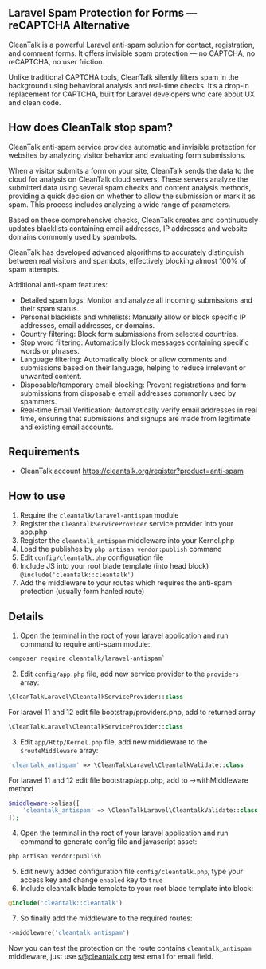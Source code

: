 ## Laravel Spam Protection for Forms — reCAPTCHA Alternative

CleanTalk is a powerful Laravel anti-spam solution for contact, registration, and comment forms. It offers invisible spam protection — no CAPTCHA, no reCAPTCHA, no user friction.

Unlike traditional CAPTCHA tools, CleanTalk silently filters spam in the background using behavioral analysis and real-time checks. It’s a drop-in replacement for CAPTCHA, built for Laravel developers who care about UX and clean code.


## How does CleanTalk stop spam?
CleanTalk anti-spam service provides automatic and invisible protection for websites by analyzing visitor behavior and evaluating form submissions.

When a visitor submits a form on your site, CleanTalk sends the data to the cloud for analysis on CleanTalk cloud servers. These servers analyze the submitted data using several spam checks and content analysis methods, providing a quick decision on whether to allow the submission or mark it as spam. This process includes analyzing a wide range of parameters.

Based on these comprehensive checks, CleanTalk creates and continuously updates blacklists containing email addresses, IP addresses and website domains commonly used by spambots.

CleanTalk has developed advanced algorithms to accurately distinguish between real visitors and spambots, effectively blocking almost 100% of spam attempts.

Additional anti-spam features:

* Detailed spam logs: Monitor and analyze all incoming submissions and their spam status.
* Personal blacklists and whitelists: Manually allow or block specific IP addresses, email addresses, or domains.
* Country filtering: Block form submissions from selected countries.
* Stop word filtering: Automatically block messages containing specific words or phrases.
* Language filtering: Automatically block or allow comments and submissions based on their language, helping to reduce irrelevant or unwanted content.
* Disposable/temporary email blocking: Prevent registrations and form submissions from disposable email addresses commonly used by spammers.
* Real-time Email Verification: Automatically verify email addresses in real time, ensuring that submissions and signups are made from legitimate and existing email accounts.

## Requirements
* CleanTalk account https://cleantalk.org/register?product=anti-spam


## How to use
1) Require the `cleantalk/laravel-antispam` module
2) Register the `CleantalkServiceProvider` service provider into your app.php
3) Register the `cleantalk_antispam` middleware into your  Kernel.php
4) Load the  publishes by  `php artisan vendor:publish` command
5) Edit `config/cleantalk.php` configuration file
6) Include JS into your root blade template (into head block) `@include('cleantalk::cleantalk')`
7) Add the middleware to your routes which requires the anti-spam protection (usually form hanled route)

## Details
1) Open the terminal in the root of your laravel application and run command to require anti-spam module: 
```bash
composer require cleantalk/laravel-antispam`
```

2) Edit `config/app.php` file, add new service provider to the `providers` array: 
```php
\CleanTalkLaravel\CleantalkServiceProvider::class
```
For laravel 11 and 12 edit file bootstrap/providers.php, add to returned array 
```php
\CleanTalkLaravel\CleantalkServiceProvider::class
```
3) Edit `app/Http/Kernel.php` file, add new middleware to the `$routeMiddleware` array:
```php
'cleantalk_antispam' => \CleanTalkLaravel\CleantalkValidate::class
```
For laravel 11 and 12 edit file bootstrap/app.php, add to ->withMiddleware method 
```php
$middleware->alias([
    'cleantalk_antispam' => \CleanTalkLaravel\CleantalkValidate::class
]);
```
4) Open the terminal in the root of your laravel application and run command to generate config file and javascript asset:
```php
php artisan vendor:publish
```
5) Edit newly added configuration file `config/cleantalk.php`, type your access key and change `enabled` key to `true`
6) Include cleantalk blade template to your root blade template into <head> block:
```php
@include('cleantalk::cleantalk')
```
7) So finally add the middleware to the required routes:
```php
->middleware('cleantalk_antispam')
```

Now you can test the protection on the route contains `cleantalk_antispam` middleware, just use s@cleantalk.org test email for email field.
